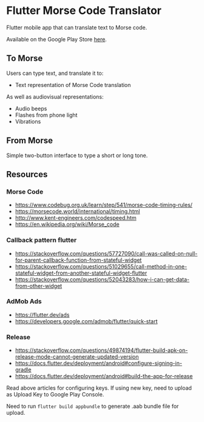 # Flutter Morse Code Translator
Flutter mobile app that can translate text to Morse code.

Available on the Google Play Store [here](https://play.google.com/store/apps/details?id=com.hubblecommand.morse_code_translator).

## To Morse
Users can type text, and translate it to:
- Text representation of Morse Code translation

As well as audiovisual representations:
- Audio beeps
- Flashes from phone light
- Vibrations

## From Morse
Simple two-button interface to type a short or long tone.

## Resources
### Morse Code
- https://www.codebug.org.uk/learn/step/541/morse-code-timing-rules/
- https://morsecode.world/international/timing.html
- http://www.kent-engineers.com/codespeed.htm
- https://en.wikipedia.org/wiki/Morse_code

### Callback pattern flutter
- https://stackoverflow.com/questions/57727090/call-was-called-on-null-for-parent-callback-function-from-stateful-widget
- https://stackoverflow.com/questions/51029655/call-method-in-one-stateful-widget-from-another-stateful-widget-flutter
- https://stackoverflow.com/questions/52043283/how-i-can-get-data-from-other-widget

### AdMob Ads
- https://flutter.dev/ads
- https://developers.google.com/admob/flutter/quick-start

### Release
- https://stackoverflow.com/questions/49874194/flutter-build-apk-on-release-mode-cannot-generate-updated-version
- https://docs.flutter.dev/deployment/android#configure-signing-in-gradle
- https://docs.flutter.dev/deployment/android#build-the-app-for-release

Read above articles for configuring keys. If using new key, need to upload as Upload Key to Google Play Console.

Need to run `flutter build appbundle` to generate .aab bundle file for upload.
